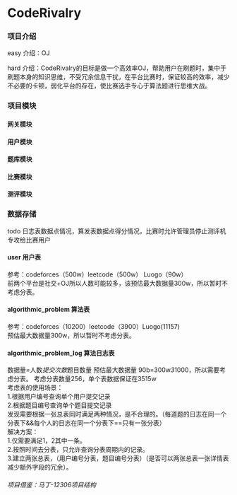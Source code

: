 # CodeRivalry

### 项目介绍

easy 介绍：OJ

hard 介绍：CodeRivalry的目标是做一个高效率OJ，帮助用户在刷题时，集中于刷题本身的知识思维，不受冗余信息干扰，在平台比赛时，保证较高的效率，减少不必要的卡顿，弱化平台的存在，使比赛选手专心于算法题进行思维大战。

### 项目模块

#### 网关模块

#### 用户模块

#### 题库模块

#### 比赛模块


#### 测评模块

### 数据存储

todo 日志表数据点情况，算发表数据点得分情况，比赛时允许管理员停止测评机专攻给比赛用户

#### user 用户表
参考：codeforces（500w）leetcode（500w） Luogo（90w）<br>
前两个平台是社交+OJ所以人数可能较多，该预估最大数据量300w，所以暂时不考虑分表。 

#### algorithmic_problem 算法表
参考：codeforces（10200）leetcode（3900）Luogo(11157)<br>
预估最大数据量300w，所以暂时不考虑分表。

#### algorithmic_problem_log 算法日志表
数据量=人数*提交次数*题目数量
预估最大数据量 90b=300w*3*1000，所以需要考虑分表。
考虑分表数量256，单个表数据保证在3515w<br>
考虑表的使用场景：<br>
1.根据用户编号查询单个用户提交记录<br>
2.根据题目编号查询单个题目提交记录<br>
发现需要根据一张总表同时满足两种情况，是不合理的。（每道题的日志在同一个分表下&&每个人的日志在同一个分表下==只有一张分表）<br>
解决方案：<br>
1.仅需要满足1，2其中一条。<br>
2.按照时间去分表，只允许查询分表周期内的记录。<br>
3.建立两张总表，（用户编号分表，题目编号分表）（是否可以两张总表一张详情表减少额外字段的冗余）。<br>




###### 项目借鉴：马丁-12306项目结构